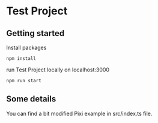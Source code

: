 # Test Project

## Getting started

Install packages
```
npm install
```

run Test Project locally on localhost:3000

```
npm run start
```

## Some details

You can find a bit modified Pixi example in src/index.ts file.
